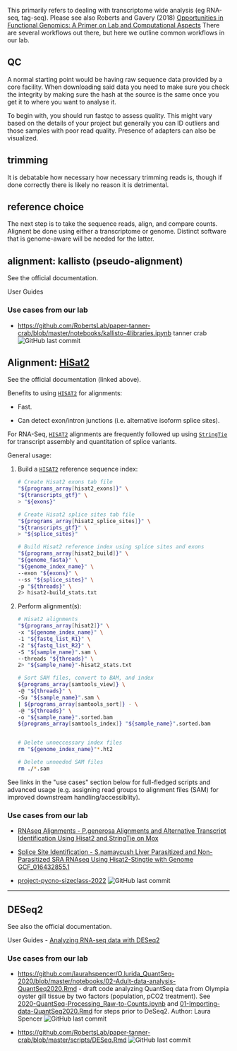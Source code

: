 This primarily refers to dealing with transcriptome wide analysis (eg RNA-seq, tag-seq). Please see also Roberts and Gavery (2018) [Opportunities in Functional Genomics: A Primer on Lab and Computational Aspects](http://eagle.fish.washington.edu/whale/pub/jsr37309_1r8rd0.pdf) There are several workflows out there, but here we outline common workflows in our lab.

## QC

A normal starting point would be having raw sequence data provided by a core facility. When downloading said data you need to make sure you check the integrity by making sure the hash at the source is the same once you get it to where you want to analyse it.

To begin with, you should run fastqc to assess quality. This might vary based on the details of your project but generally you can ID outliers and those samples with poor read quality. Presence of adapters can also be visualized.

## trimming

It is debatable how necessary how necessary trimming reads is, though if done correctly there is likely no reason it is detrimental.

## reference choice

The next step is to take the sequence reads, align, and compare counts. Alignent be done using either a transcriptome or genome. Distinct software that is genome-aware will be needed for the latter.

## alignment: kallisto (pseudo-alignment)

See the official documentation.

User Guides

### Use cases from our lab

-   <https://github.com/RobertsLab/paper-tanner-crab/blob/master/notebooks/kallisto-4libraries.ipynb> tanner crab ![GitHub last commit](https://img.shields.io/github/last-commit/RobertsLab/paper-tanner-crab)

## Alignment: [HiSat2](https://daehwankimlab.github.io/hisat2/manual/)

See the official documentation (linked above).

Benefits to using [`HISAT2`](https://daehwankimlab.github.io/hisat2/) for alignments:

-   Fast.

-   Can detect exon/intron junctions (i.e. alternative isoform splice sites).

For RNA-Seq, [`HISAT2`](https://daehwankimlab.github.io/hisat2/) alignments are frequently followed up using [`StringTie`](https://ccb.jhu.edu/software/stringtie/) for transcript assembly and quantitation of splice variants.

General usage:

1.  Build a [`HISAT2`](https://daehwankimlab.github.io/hisat2/) reference sequence index:

    ``` bash
    # Create Hisat2 exons tab file
    "${programs_array[hisat2_exons]}" \
    "${transcripts_gtf}" \
    > "${exons}"

    # Create Hisat2 splice sites tab file
    "${programs_array[hisat2_splice_sites]}" \
    "${transcripts_gtf}" \
    > "${splice_sites}"

    # Build Hisat2 reference index using splice sites and exons
    "${programs_array[hisat2_build]}" \
    "${genome_fasta}" \
    "${genome_index_name}" \
    --exon "${exons}" \
    --ss "${splice_sites}" \
    -p "${threads}" \
    2> hisat2-build_stats.txt
    ```

2.  Perform alignment(s):

    ``` bash
    # Hisat2 alignments
    "${programs_array[hisat2]}" \
    -x "${genome_index_name}" \
    -1 "${fastq_list_R1}" \
    -2 "${fastq_list_R2}" \
    -S "${sample_name}".sam \
    --threads "${threads}" \
    2> "${sample_name}"-hisat2_stats.txt

    # Sort SAM files, convert to BAM, and index
    ${programs_array[samtools_view]} \
    -@ "${threads}" \
    -Su "${sample_name}".sam \
    | ${programs_array[samtools_sort]} - \
    -@ "${threads}" \
    -o "${sample_name}".sorted.bam
    ${programs_array[samtools_index]} "${sample_name}".sorted.bam


    # Delete unneccessary index files
    rm "${genome_index_name}"*.ht2

    # Delete unneeded SAM files
    rm ./*.sam
    ```

See links in the "use cases" section below for full-fledged scripts and advanced usage (e.g. assigning read groups to alignment files (SAM) for improved downstream handling/accessiblity).

### Use cases from our lab

-   [RNAseq Alignments - P.generosa Alignments and Alternative Transcript Identification Using Hisat2 and StringTie on Mox](https://robertslab.github.io/sams-notebook/posts/2022/2022-09-14-RNAseq-Alignments---P.generosa-Alignments-and-Alternative-Transcript-Identification-Using-Hisat2-and-StringTie-on-Mox/)

-   [Splice Site Identification - S.namaycush Liver Parasitized and Non-Parasitized SRA RNAseq Using Hisat2-Stingtie with Genome GCF_016432855.1](https://robertslab.github.io/sams-notebook/posts/2022/2022-08-10-Splice-Site-Identification---S.namaycush-Liver-Parasitized-and-Non-Parasitized-SRA-RNAseq-Using-Hisat2-Stingtie-with-Genome-GCF_016432855.1/)

-   [project-pycno-sizeclass-2022](https://github.com/grace-ac/project-pycno-sizeclass-2022/blob/main/code/05-hisat.md) ![GitHub last commit](https://img.shields.io/github/last-commit/grace-ac/project-pycno-sizeclass-2022)

------------------------------------------------------------------------

## DESeq2

See also the official documentation.

User Guides - [Analyzing RNA-seq data with DESeq2](http://bioconductor.org/packages/release/bioc/vignettes/DESeq2/inst/doc/DESeq2.html)

### Use cases from our lab

-   <https://github.com/laurahspencer/O.lurida_QuantSeq-2020/blob/master/notebooks/02-Adult-data-analysis-QuantSeq2020.Rmd> - draft code analyzing QuantSeq data from Olympia oyster gill tissue by two factors (population, pCO2 treatment). See [2020-QuantSeq-Processing_Raw-to-Counts.ipynb](https://github.com/laurahspencer/O.lurida_QuantSeq-2020/blob/master/notebooks/2020-QuantSeq-Processing_Raw-to-Counts.ipynb) and [01-Importing-data-QuantSeq2020.Rmd](https://github.com/laurahspencer/O.lurida_QuantSeq-2020/blob/master/notebooks/01-Importing-data-QuantSeq2020.Rmd) for steps prior to DeSeq2. Author: Laura Spencer ![GitHub last commit](https://img.shields.io/github/last-commit/laurahspencer/O.lurida_QuantSeq-2020)

-   <https://github.com/RobertsLab/paper-tanner-crab/blob/master/scripts/DESeq.Rmd> ![GitHub last commit](https://img.shields.io/github/last-commit/RobertsLab/paper-tanner-crab)

